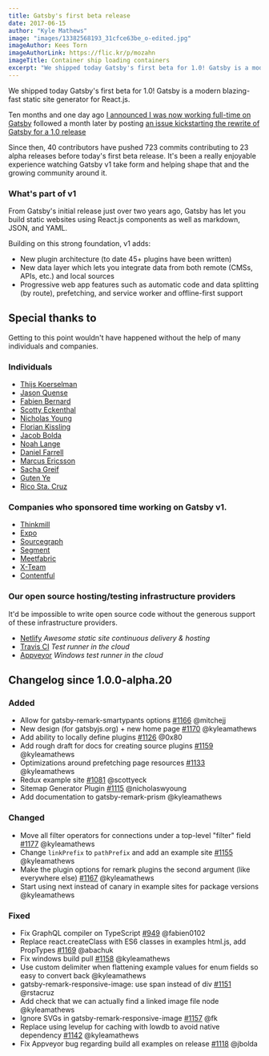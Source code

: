 ```yaml
---
title: Gatsby's first beta release
date: 2017-06-15
author: "Kyle Mathews"
image: "images/13382568193_31cfce63be_o-edited.jpg"
imageAuthor: Kees Torn
imageAuthorLink: https://flic.kr/p/mozahn
imageTitle: Container ship loading containers
excerpt: "We shipped today Gatsby's first beta for 1.0! Gatsby is a modern blazing-fast static site generator for React.js…"
---
```


We shipped today Gatsby's first beta for 1.0! Gatsby is a modern blazing-fast static site generator for React.js.

Ten months and one day ago [I announced I was now working full-time on Gatsby](https://www.bricolage.io/gatsby-open-source-work/) followed a month later by posting [an issue kickstarting the rewrite of Gatsby for a 1.0 release](https://github.com/gatsbyjs/gatsby/issues/419)

Since then, 40 contributors have pushed 723 commits contributing to 23 alpha releases before today's first beta release. It's been a really enjoyable experience watching Gatsby v1 take form and helping shape that and the growing community around it.

### What's part of v1

From Gatsby's initial release just over two years ago, Gatsby has let you build static websites using React.js components as well as markdown, JSON, and YAML.

Building on this strong foundation, v1 adds:

- New plugin architecture (to date 45+ plugins have been written)
- New data layer which lets you integrate data from both remote (CMSs, APIs, etc.) and local sources
- Progressive web app features such as automatic code and data splitting (by route), prefetching, and service worker and offline-first support

## Special thanks to

Getting to this point wouldn't have happened without the help of many individuals and companies.

### Individuals

- [Thijs Koerselman](https://github.com/0x80)
- [Jason Quense](https://github.com/jquense)
- [Fabien Bernard](https://github.com/fabien0102)
- [Scotty Eckenthal](https://github.com/scottyeck)
- [Nicholas Young](https://github.com/secretfader)
- [Florian Kissling](https://github.com/fk)
- [Jacob Bolda](https://github.com/jbolda)
- [Noah Lange](https://github.com/noahlange)
- [Daniel Farrell](https://github.com/danielfarrell)
- [Marcus Ericsson](https://github.com/mericsson)
- [Sacha Greif](https://github.com/SachaG)
- [Guten Ye](https://github.com/gutenye)
- [Rico Sta. Cruz](https://github.com/rstacruz)

### Companies who sponsored time working on Gatsby v1.

- [Thinkmill](https://www.thinkmill.com.au/)
- [Expo](https://expo.io/)
- [Sourcegraph](https://about.sourcegraph.com/)
- [Segment](https://segment.com)
- [Meetfabric](https://meetfabric.com/)
- [X-Team](https://x-team.com/)
- [Contentful](https://www.contentful.com/)

### Our open source hosting/testing infrastructure providers

It'd be impossible to write open source code without the generous support of these infrastructure providers.

- [Netlify](https://www.netlify.com/) _Awesome static site continuous delivery & hosting_
- [Travis CI](https://travis-ci.org) _Test runner in the cloud_
- [Appveyor](https://www.appveyor.com/) _Windows test runner in the cloud_

## Changelog since 1.0.0-alpha.20

### Added

- Allow for gatsby-remark-smartypants options [#1166](https://github.com/gatsbyjs/gatsby/pull/1166) @mitchejj
- New design (for gatsbyjs.org) + new home page [#1170](https://github.com/gatsbyjs/gatsby/pull/1170) @kyleamathews
- Add ability to locally define plugins [#1126](https://github.com/gatsbyjs/gatsby/pull/1126) @0x80
- Add rough draft for docs for creating source plugins [#1159](https://github.com/gatsbyjs/gatsby/pull/1159) @kyleamathews
- Optimizations around prefetching page resources [#1133](https://github.com/gatsbyjs/gatsby/pull/1133) @kyleamathews
- Redux example site [#1081](https://github.com/gatsbyjs/gatsby/pull/1081) @scottyeck
- Sitemap Generator Plugin [#1115](https://github.com/gatsbyjs/gatsby/pull/1115) @nicholaswyoung
- Add documentation to gatsby-remark-prism @kyleamathews

### Changed

- Move all filter operators for connections under a top-level "filter" field [#1177](https://github.com/gatsbyjs/gatsby/pull/1177) @kyleamathews
- Change `linkPrefix` to `pathPrefix` and add an example site [#1155](https://github.com/gatsbyjs/gatsby/pull/1155) @kyleamathews
- Make the plugin options for remark plugins the second argument (like everywhere else) [#1167](https://github.com/gatsbyjs/gatsby/pull/1167) @kyleamathews
- Start using next instead of canary in example sites for package versions @kyleamathews

### Fixed

- Fix GraphQL compiler on TypeScript [#949](https://github.com/gatsbyjs/gatsby/pull/949) @fabien0102
- Replace react.createClass with ES6 classes in examples html.js, add PropTypes [#1169](https://github.com/gatsbyjs/gatsby/pull/1169) @abachuk
- Fix windows build pull [#1158](https://github.com/gatsbyjs/gatsby/pull/1158) @kyleamathews
- Use custom delimiter when flattening example values for enum fields so easy to convert back @kyleamathews
- gatsby-remark-responsive-image: use span instead of div [#1151](https://github.com/gatsbyjs/gatsby/pull/1151) @rstacruz
- Add check that we can actually find a linked image file node @kyleamathews
- Ignore SVGs in gatsby-remark-responsive-image [#1157](https://github.com/gatsbyjs/gatsby/pull/1157) @fk
- Replace using levelup for caching with lowdb to avoid native dependency [#1142](https://github.com/gatsbyjs/gatsby/pull/1142) @kyleamathews
- Fix Appveyor bug regarding build all examples on release [#1118](https://github.com/gatsbyjs/gatsby/pull/1118) @jbolda
